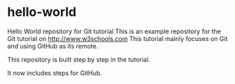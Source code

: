 # hello-world
Hello World repository for Git tutorial
This is an example repository for the Git tutorial on http://www.w3schools.com
This tutorial mainly focuses on Git and using GitHub as its remote.

This repository is built step by step in the tutorial.

It now includes steps for GitHub.
